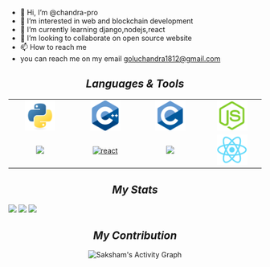 - 👋 Hi, I’m @chandra-pro
- 👀 I’m interested in web and blockchain development
- 🌱 I’m currently learning django,nodejs,react
- 💞️ I’m looking to collaborate on open source website 
- 📫 How to reach me 
- you can reach me on my email goluchandra1812@gmail.com

<!---
chandra-pro/chandra-pro is a ✨ special ✨ repository because its `README.md` (this file) appears on your GitHub profile.
You can click the Preview link to take a look at your changes.
--->
<h2 align="center"><i>Languages & Tools</i></h2>
<table width="100">
<tr>
    <td align="center" width="190">
        <a href="https://www.python.org/">
            <img src="https://raw.githubusercontent.com/devicons/devicon/master/icons/python/python-original.svg" width="60">
        </a>
    </td>
    <td align="center" width="190">
        <a href="https://www.cplusplus.com/">
            <img src="https://github.com/devicons/devicon/blob/master/icons/cplusplus/cplusplus-original.svg" width="60">
        </a>
    </td>
    <td align="center" width="190">
            <img src="https://raw.githubusercontent.com/devicons/devicon/master/icons/c/c-original.svg" alt="c" width="60">
    </td>
    <td align="center" width="190">
            <img src="https://github.com/devicons/devicon/blob/master/icons/nodejs/nodejs-original.svg" alt="c" width="60">
    </td>
    
</tr>
<tr>
    <td align='center'>
        <img src="https://www.vectorlogo.zone/logos/w3_html5/w3_html5-ar21.svg">
    </td>
    <td align='center'>
        <a href="https://nodejs.org/">
            <img src="[https://raw.githubusercontent.com/devicons/devicon/master/icons/react/react-original.svg](https://w1.pngwing.com/pngs/885/534/png-transparent-green-grass-nodejs-javascript-react-mean-angularjs-logo-symbol-thumbnail.png)" alt="react" width="60"/>
        </a>
    </td>
    <td align='center'>
        <img src="https://github.com/abranhe/programming-languages-logos/blob/master/src/javascript/javascript.svg" width="60">
    </td>
    <td align='center'>
        <a href="https://reactjs.org/">
            <img src="https://raw.githubusercontent.com/devicons/devicon/master/icons/react/react-original.svg" alt="react" width="60"/>
        </a>
    </td>
 

</tr>

</table>

<h2 align='center'><i>My Stats</i></h2>
<div align=center>
    <div align=left>
    <img width=48.5% src="https://github-readme-stats.vercel.app/api?username=chandra-pro&show_icons=true&theme=react&border_color=61dafb&include_all_commits=true"/>
    <img width=48.5% src="http://github-readme-streak-stats.herokuapp.com?user=chandra-pro&theme=react&border=61DAFB&fire=DDB80F"/>
    <img width=48.5% src="https://github-readme-stats.vercel.app/api/top-langs/?username=chnadra-pro&langs_count=12&theme=react&layout=compact" />
    </div>
</div>

<h2 align='center'><i>My Contribution</i></h2>
<div align=center>
    <img alt="Saksham's Activity Graph" src="https://github-readme-activity-graph.cyclic.app/graph?username=chandra-pro&theme=github" />
</div>
